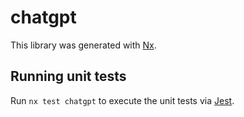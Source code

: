 # chatgpt

This library was generated with [Nx](https://nx.dev).

## Running unit tests

Run `nx test chatgpt` to execute the unit tests via [Jest](https://jestjs.io).
